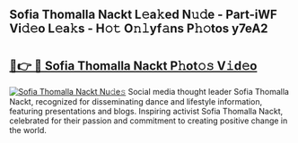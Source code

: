 ## Sofia Thomalla Nackt L𝚎a𝚔ed N𝚞𝚍e - Part-iWF Vi𝚍𝚎o L𝚎a𝚔s - H𝚘𝚝 O𝚗𝚕yf𝚊ns P𝚑𝚘tos y7eA2

# <h2><a href="http://kfe5ff.oniu.top/?m=Sofia+Thomalla+Nackt">🔗👉 🔴 Sofia Thomalla Nackt P𝚑ot𝚘𝚜 V𝚒d𝚎o</a></h2>

[![Sofia Thomalla Nackt Nu𝚍e𝚜](https://i.imgur.com/0qMVB7G.gif)](http://kfe5ff.oniu.top/?m=Sofia+Thomalla+Nackt)
Social media thought leader Sofia Thomalla Nackt, recognized for disseminating dance and lifestyle information, featuring presentations and blogs. Inspiring activist Sofia Thomalla Nackt, celebrated for their passion and commitment to creating positive change in the world.  
